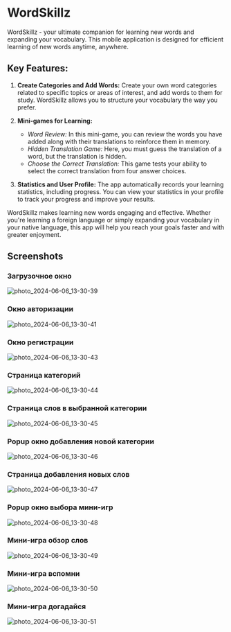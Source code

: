 # WordSkillz

WordSkillz - your ultimate companion for learning new words and expanding your vocabulary. This mobile application is designed for efficient learning of new words anytime, anywhere.

## Key Features:

1. **Create Categories and Add Words:**
   Create your own word categories related to specific topics or areas of interest, and add words to them for study. WordSkillz allows you to structure your vocabulary the way you prefer.

2. **Mini-games for Learning:**
   - *Word Review:* In this mini-game, you can review the words you have added along with their translations to reinforce them in memory.
   - *Hidden Translation Game:* Here, you must guess the translation of a word, but the translation is hidden.
   - *Choose the Correct Translation:* This game tests your ability to select the correct translation from four answer choices.

3. **Statistics and User Profile:**
   The app automatically records your learning statistics, including progress. You can view your statistics in your profile to track your progress and improve your results.

WordSkillz makes learning new words engaging and effective. Whether you're learning a foreign language or simply expanding your vocabulary in your native language, this app will help you reach your goals faster and with greater enjoyment.

## Screenshots

### Загрузочное окно
![photo_2024-06-06_13-30-39](https://github.com/c3n9/WordSkillz/assets/108518693/596b55b2-5181-4b43-be3d-58511f39c5f7)


### Окно авторизации
![photo_2024-06-06_13-30-41](https://github.com/c3n9/WordSkillz/assets/108518693/414c4878-8f85-4fe9-9997-037bff8308cc)


### Окно регистрации
![photo_2024-06-06_13-30-43](https://github.com/c3n9/WordSkillz/assets/108518693/dac20267-0ba7-4108-865c-778771fdc23e)


### Страница категорий
![photo_2024-06-06_13-30-44](https://github.com/c3n9/WordSkillz/assets/108518693/281c37df-9333-4091-bf95-f36cf9e50e70)


### Страница слов в выбранной категории
![photo_2024-06-06_13-30-45](https://github.com/c3n9/WordSkillz/assets/108518693/8f3c8e87-2c28-46cd-b42d-35fbe8880fe7)


### Popup окно добавления новой категории
![photo_2024-06-06_13-30-46](https://github.com/c3n9/WordSkillz/assets/108518693/d1cb339d-9ea6-47cd-9ea5-f0774c86a78b)


### Страница добавления новых слов
![photo_2024-06-06_13-30-47](https://github.com/c3n9/WordSkillz/assets/108518693/4d0e9983-4b94-4ef4-b176-aac555500716)


### Popup окно выбора мини-игр
![photo_2024-06-06_13-30-48](https://github.com/c3n9/WordSkillz/assets/108518693/e2d36e4e-4803-4f6f-be25-418bca5798fd)


### Мини-игра обзор слов
![photo_2024-06-06_13-30-49](https://github.com/c3n9/WordSkillz/assets/108518693/e746d8ca-6e00-4051-980b-8e9b441f8e53)


### Мини-игра вспомни
![photo_2024-06-06_13-30-50](https://github.com/c3n9/WordSkillz/assets/108518693/2112caa1-f456-405c-a03d-eb93a79a9e28)


### Мини-игра догадайся
![photo_2024-06-06_13-30-51](https://github.com/c3n9/WordSkillz/assets/108518693/cc87a251-3a03-41bb-ad1d-f7bb4a1de53c)


